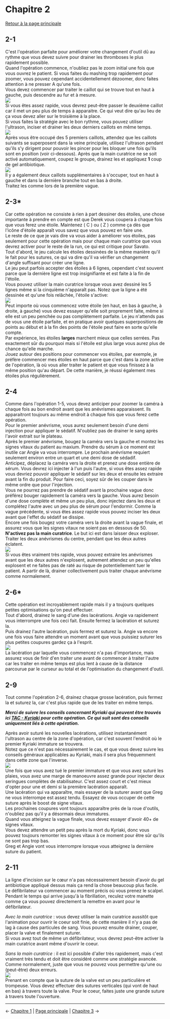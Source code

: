 
# Chapitre 2

[Retour à la page principale](../../index/fr/index.md)

## 2-1

C'est l'opération parfaite pour améliorer votre changement d'outil dû au rythme que vous devez suivre pour drainer les thromboses le plus rapidement possible. <br>
Quand l'opération commence, n'oubliez pas le zoom initial une fois que vous ouvrez le patient. Si vous faites du mashing trop rapidement pour zoomer, vous pouvez cependant accidentellement dézoomer, donc faites attention à ne presser A qu'une fois. <br>
Vous devez commencer par traiter le caillot qui se trouve tout en haut à gauche, puis descendre au fur et à mesure. <br>
![](../img/2-1_initial.png) <br>
Si vous êtes assez rapide, vous devrez peut-être passer le deuxième caillot car il met un peu plus de temps à apparaitre. Ce qui veut dire qu'au lieu de ça vous devez aller sur le troisième à la place. <br>
Si vous faites la stratégie avec le bon rythme, vous pouvez utiliser l'ultrason, inciser et drainer les deux derniers caillots en même temps. <br>
![](../img/2-1_group.png) <br>
Après vous être occupé des 5 premiers caillots, attendez que les caillots suivants se superposent dans la veine principale, utilisez l'ultrason pendant qu'ils s'y dirigent pour pouvoir les pincer pour les bloquer une fois qu'ils sont en position (voir ci-dessous). Après que la main curatrice ne se soit activé automatiquement, coupez le groupe, drainez les et appliquez **1** coup de gel antibiotique. <br>
![](../img/2-1_ht.png) <br>
Il y a également deux caillots supplémentaires à s'occuper, tout en haut à gauche et dans la dernière branche tout en bas à droite. <br>
Traitez les comme lors de la première vague. <br>

## 2-3*

Car cette opération ne consiste à rien à part dessiner des étoiles, une chose importante à prendre en compte est que Derek vous coupera à chaque fois que vous ferez une étoile. Maintenez ( C ) ou ( Z ) comme ça dès que l'icône d'étoile apparaît vous savez que vous pouvez en faire une. <br>
Le reste de ce que je vais dire va vous aider à améliorer vos étoiles, pas seulement pour cette opération mais pour chaque main curatrice que vous devrez activer pour le reste de la run, ce qui est critique pour Savato. <br>
Tout d'abord, le jeu calcule les étoiles dessinées de la même manière qu'il le fait pour les sutures, ce qui va dire qu'il va vérifier un changement d'angle suffisant pour créer une ligne. <br>
Le jeu peut parfois accepter des étoiles à 6 lignes, cependant c'est souvent parce que la dernière ligne est trop insignifiante et est faite à la fin de l'étoile. <br>
Vous pouvez utiliser la main curatrice lorsque vous avez dessiné les 5 lignes même si la cinquième n'apparaît pas. Notez que la ligne a été dessinée et qu'une fois relâchée, l'étoile s'active: <br>
![](../img/2-3_wonky.png) <br>
Peut importe où vous commencez votre étoile (en haut, en bas à gauche, à droite, à gauche) vous devez essayer qu'elle soit proprement faite, même si elle est un peu penchée ou pas complètement parfaite. Le jeu n'attends pas de vous une étoile parfaite, et en pratique avoir quelques superpositions de points au début et à la fin des points de l'étoile peut faire en sorte qu'elle compte. <br>
Par expérience, les étoiles **larges** marchent mieux que celles serrées. Pas exactement sûr du pourquoi mais si l'étoile est plus large vous aurez plus de chance qu'elle marche. <br>
Jouez autour des positions pour commencer vos étoiles, par exemple, je préfère commencer mes étoiles en haut parce que c'est dans la zone active de l'opération, là où vous aller traiter le patient et que vous finissez à la même position qu'au départ. De cette manière, je réussi également mes étoiles plus régulièrement. <br>

## 2-4

Comme dans l'opération 1-5, vous devez anticiper pour zoomer la caméra à chaque fois au bon endroit avant que les anévrismes apparaissent. Ils apparaitront toujours au même endroit à chaque fois que vous ferez cette opération. <br>
Pour le premier anévrisme, vous aurez seulement besoin d'une demi injection pour appliquer le sédatif. N'oubliez pas de drainer le sang après l'avoir extrait sur le plateau. <br>
Après le premier anévrisme, bougez la caméra vers la gauche et montez les signes vitaux du patient au maxium. Prendre du sérum à ce moment est inutile car Angie va vous interrompre. Le prochain anévrisme requiert seulement environ entre un quart et une demi dose de sédadif. <br>
Anticipez, déplacez la caméra vers la droite et prenez une dose entière de sérum. Vous devrez ici injecter à l'un puis l'autre, si vous êtes assez rapide vous devriez pouvoir appliquer le sédatif sur les deux et ensuite les extraire avant la fin du produit. Pour faire ceci, soyez sûr de les couper dans le même ordre que pour l'injection. <br>
Vous ne pourrez pas prendre de sédatif avant la prochaine vague donc préférez bouger rapidement la caméra vers la gauche. Vous aurez besoin d'une dose complète et même un peu plus, donc injectez dans les deux et complétez l'autre avec un peu plus de sérum pour l'endormir. Comme la vague précédente, si vous êtes assez rapide vous pouvez inciser les deux avant que l'effet du sédatif se dissipe. <br>
Encore une fois bougez votre caméra vers la droite avant la vague finale, et assurez vous que les signes vitaux ne soient pas en dessous de 50. **N'activez pas la main curatrice**. Le but ici est dans laisser deux exploser. Traiter les deux anévrismes du centre, pendant que les deux autres éclatent. <br>
![](../img/2-4_final.png) <br>
Si vous êtes vraiment très rapide, vous pouvez extraire les anévrismes avant que les deux autres n'explosent, autrement attendez un peu qu'elles explosent et ne faites pas de raté au risque de potentiellement tuer le patient. A partir de là, drainer collectivement puis traiter chaque anévrisme comme normalement. <br>

## 2-6*

Cette opération est incroyablement rapide mais il y a toujours quelques petites optimisations qu'on peut effectuer. <br>
Tout d'abord, drainez le sang d'une des lacérations. Angie va rapidement vous interrompre une fois ceci fait. Ensuite fermez la lacération et suturez la. <br>
Puis drainez l'autre lacération, puis fermez et suturez la. Angie va encore une fois vous faire attendre un moment avant que vous puissiez suturer les plus petites coupures gardez ça à l'esprit. <br>
![](../img/2-6_cuts.png) <br>
La lacération par laquelle vous commencez n'a pas d'importance, mais assurez vous de finir d'en traiter une avant de commencer à traiter l'autre car les traiter en même temps est plus lent à cause de la distance parcourue par le curseur au total et de l'optimisation du changement d'outil. <br>

## 2-9

Tout comme l'opération 2-6, drainez chaque grosse lacération, puis fermez la et suturez la, car c'est plus rapide que de les traiter en même temps. <br>

***Merci de suivre les conseils concernant Kyriaki qui peuvent être trouvés ici [TAC - Kyriaki](../../guilt/fr/kyriaki.md) pour cette opération. Ce qui suit sont des conseils uniquement liés à cette opération.*** <br>

Après avoir suturé les nouvelles lacérations, utilisez instantanément l'ultrason au centre de la zone d'opération, car c'est souvent l'endroit où le premier Kyriaki immature se trouvera. <br>
Notez que ce n'est pas nécessairement le cas, et que vous devez suivre les conseils généraux applicables au Kyriaki, mais il sera plus fréquemment dans cette zone que l'inverse. <br>
![](../img/2-9_immature.png) <br>
Une fois que vous avez tué le premier immature et que vous avez suturé les plaies, vous avez une marge de manoeuvre assez grande pour injecter deux seringues complètes de stabilisateur. C'est assez court et c'est mieux d'opter pour une et demi si la première lacération apparaît. <br>
Une lacération qui va apparaître, mais essayer de la suturer avant que Greg ne vous interrompe est assez tendu. Essayez de vous occuper de cette suture après le boost de signe vitaux. <br>
Les prochaines coupures vont toujours apparaître près de la roue d'outils, n'oubliez pas qu'il y a désormais deux immatures. <br>
Quand vous atteignez la vague finale, vous devez essayer d'avoir 40+ de signes vitaux. <br>
Vous devez attendre un petit peu après la mort du Kyriaki, donc vous pouvez toujours remonter les signes vitaux à ce moment pour être sûr qu'ils ne sont pas trop bas. <br>
Greg et Angie vont vous interrompre lorsque vous atteignez la dernière suture du patient. <br>

## 2-11

La ligne d'incision sur le cœur n'a pas nécessairement besoin d'avoir du gel antibiotique appliqué dessus mais ça rend la chose beaucoup plus facile. <br>
Le défibrilateur va commencer au moment précis où vous prenez le scalpel. <br>
Pendant le temps qui arrive jusqu'à la fibrillation, reculez votre manette comme ça vous pouvez directement la remettre en avant pour le défibrilateur. <br>

*Avec la main curatrice* : vous devez utiliser la main curatrice aussitôt que l'animation pour ouvrir le coeur soit finie, de cette manière il n'y a pas de lag à cause des particules de sang. Vous pouvez ensuite drainer, couper, placer la valve et finalement suturer. <br>
Si vous avez tout de même un défibrilateur, vous devrez peut-être activer la main curatrice avant même d'ouvrir le coeur. <br>

*Sans la main curatrice* : il est ici possible d'aller très rapidement, mais c'est vraiment très tendu et doit être considéré comme une stratégie avancée. Comme normalement, juste que vous ne pouvez vous permettre qu'une ou (peut-être) deux erreurs. <br>
![](../img/2-11_suture.png) <br>
Prenant en compte que la suture de la valve est un peu particulière et trompeuse. Vous devez effectuer des sutures verticales (qui vont de haut en bas) à travers toute la valve. Pour le coeur, faites juste une grande suture à travers toute l'ouverture. <br>

---

← [Chapitre 1](./chp1.md) | [Page principale](../../index/fr/index.md) | [Chapitre 3](./chp3.md) →